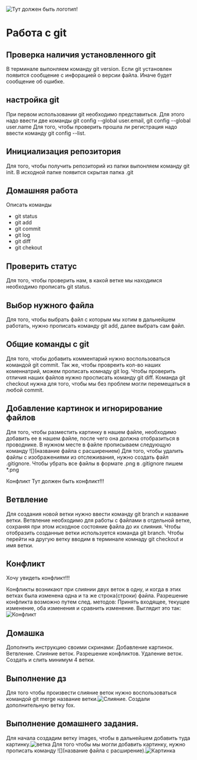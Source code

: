 ![Тут должен быть логотип!](Git-logo.svg.png)
# Работа с git
## Проверка наличия установленного git
В терминале выпонляем команду git version. Если git установлен появится сообщение с инфорацией о версии файла. Иначе будет сообщение об ошибке.
## настройка git
При первом использовании git необходимо представиться. Для этого надо ввести две команды git config --global user.email, git config --global user.name
Для того, чтобы проверить прошла ли регистрация надо ввести команду git config --list.
## Инициализация репозитория 
Для того, чтобы получить репозиторий из папки выпонляем команду git init. В исходной папке появится скрытая папка .git
## Домашняя работа
Описать команды 
* git status
* git add
* git commit
* git log
* git diff
* git chekout
## Проверить статус 
Для того, чтобы проверить нам, в какой ветке мы находимся необходимо прописать git status.
## Выбор нужного файла
Для того, чтобы выбрать файл с которым мы хотим в дальнейшем работать, нужно прописать команду git add, далее выбрать сам файл. 
## Общие команды с git
Для того, чтобы добавить комментарий нужно воспользоваться командой git commit. Так же, чтобы провреить кол-во наших коменнатрий, можем прописать комнаду git log. Чтобы проверить отличия наших файлов нужно просписать команду git diff. Команда git checkout нужна для того, чтобы мы без проблем могли перемещаться в любой commit.
## Добавление картинок и игнорирование файлов 
Для того, чтобы разместить картинку в нашем файле, необходимо добавить ее в нашем файле, после чего она должна отобразиться в проводнике. В нужном месте в файле прописываем следующую команду ![](название файла с расширением)
Для того, чтобы удалить файлы с изображениями из отслеживания, нужно создать файл .gitignore.
Чтобы убрать все файлы в формате .png в .gitignore пишем *.png




Конфликт
Тут должен быть конфликт!!!
## Ветвление
Для создания новой ветки нужно ввести команду git branch и название ветки. Ветвление необходимо для работы с файлами в отдельной ветке, сохраняя при этом исходное состояние файла до их слияния. Чтобы отобразить созданные ветки используется команда git branch. Чтобы перейти на другую ветку вводим в терминале комнаду git checkout и имя ветки.
## Конфликт
Хочу увидеть конфликт!!!

Конфликты возникают при слиянии двух веток в одну, и когда в этих ветках была изменена одна и та же строка(строки) файла. Разрешение конфликта возможно путем след. методов: Принять входящее, текущее изменение, оба изменения и сравнить изменение. Выглядит это так:
![Конфликт](conflict1.png)
## Домашка
Дополнить инструкцию своими скринами:
Добавление картинок.
Ветвление.
Слияние веток.
Разрешение конфликтов.
Удаление веток.
Создать и слить минимум 4 ветки.

## Выполнение дз
Для того чтобы произвести слияние веток нужно воспользоваться командой git merge название ветки.![Слияние](conflict3.png). Создали дополнительную ветку fox. 
## Выполнение домашнего задания.
Для начала создадим ветку images, чтобы в дальнейшем добавить туда картинку.![ветка](vetka.png)
Для того чтобы мы могли добавить картинку, нужно прописать команду ![](название файла с расширение).![Картинка](images1.png)
